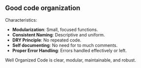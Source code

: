 ## Good code organization

Characteristics:

- **Modularization**: Small, focused functions.
- **Consistent Naming**: Descriptive and uniform.
- **DRY Principle**: No repeated code.
- **Self documenting**: No need for to much comments.
- **Proper Error Handling**: Errors handled effectively or left.

Well Organized Code is clear, modular, maintainable, and robust.
